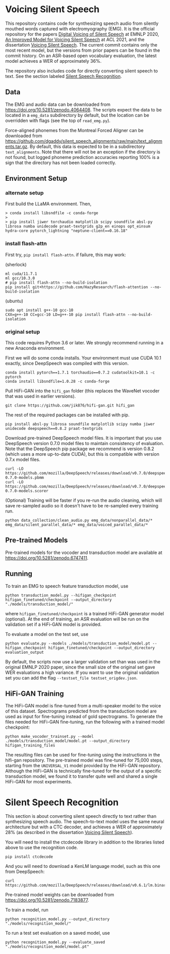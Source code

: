 # Voicing Silent Speech

This repository contains code for synthesizing speech audio from silently mouthed words captured with electromyography (EMG).
It is the official repository for the papers [Digital Voicing of Silent Speech](https://aclanthology.org/2020.emnlp-main.445.pdf) at EMNLP 2020, [An Improved Model for Voicing Silent Speech](https://aclanthology.org/2021.acl-short.23.pdf) at ACL 2021, and the dissertation [Voicing Silent Speech](https://www2.eecs.berkeley.edu/Pubs/TechRpts/2022/EECS-2022-68.pdf).
The current commit contains only the most recent model, but the versions from prior papers can be found in the commit history.
On an ASR-based open vocabulary evaluation, the latest model achieves a WER of approximately 36%.

The repository also includes code for directly converting silent speech to text.  See the section labeled [Silent Speech Recognition](#silent-speech-recognition).

## Data

The EMG and audio data can be downloaded from <https://doi.org/10.5281/zenodo.4064408>.  The scripts expect the data to be located in a `emg_data` subdirectory by default, but the location can be overridden with flags (see the top of `read_emg.py`).

Force-aligned phonemes from the Montreal Forced Aligner can be downloaded from <https://github.com/dgaddy/silent_speech_alignments/raw/main/text_alignments.tar.gz>.
By default, this data is expected to be in a subdirectory `text_alignments`.
Note that there will not be an exception if the directory is not found, but logged phoneme prediction accuracies reporting 100% is a sign that the directory has not been loaded correctly.

## Environment Setup

### alternate setup
First build the LLaMA environment. Then, 
```
> conda install libsndfile -c conda-forge
> 
> pip install jiwer torchaudio matplotlib scipy soundfile absl-py librosa numba unidecode praat-textgrids g2p_en einops opt_einsum hydra-core pytorch_lightning "neptune-client==0.16.18"
```

### install flash-attn
First try, `pip install flash-attn`. if failure, this may work:

(sherlock)
```
ml cuda/11.7.1
ml gcc/10.3.0
# pip install flash-attn --no-build-isolation
pip install git+https://github.com/HazyResearch/flash-attention --no-build-isolation
```

(ubuntu)
```
sudo apt install g++-10 gcc-10
CXX=g++-10 CC=gcc-10 LD=g++-10 pip install flash-attn --no-build-isolation
```

### original setup
This code requires Python 3.6 or later.
We strongly recommend running in a new Anaconda environment.

First we will do some conda installs.  Your environment must use CUDA 10.1 exactly, since DeepSpeech was compiled with this version.
```
conda install pytorch==1.7.1 torchaudio==0.7.2 cudatoolkit=10.1 -c pytorch
conda install libsndfile=1.0.28 -c conda-forge
```

Pull HiFi-GAN into the `hifi_gan` folder (this replaces the WaveNet vocoder that was used in earlier versions).
```
git clone https://github.com/jik876/hifi-gan.git hifi_gan
```

The rest of the required packages can be installed with pip.
```
pip install absl-py librosa soundfile matplotlib scipy numba jiwer unidecode deepspeech==0.8.2 praat-textgrids
```

Download pre-trained DeepSpeech model files.  It is important that you use DeepSpeech version 0.7.0 model files to maintain consistency of evaluation.  Note that the DeepSpeech pip package we recommend is version 0.8.2 (which uses a more up-to-date CUDA), but this is compatible with version 0.7.x model files.
```
curl -LO https://github.com/mozilla/DeepSpeech/releases/download/v0.7.0/deepspeech-0.7.0-models.pbmm
curl -LO https://github.com/mozilla/DeepSpeech/releases/download/v0.7.0/deepspeech-0.7.0-models.scorer
```

(Optional) Training will be faster if you re-run the audio cleaning, which will save re-sampled audio so it doesn't have to be re-sampled every training run.
```
python data_collection/clean_audio.py emg_data/nonparallel_data/* emg_data/silent_parallel_data/* emg_data/voiced_parallel_data/*
```

## Pre-trained Models

Pre-trained models for the vocoder and transduction model are available at
<https://doi.org/10.5281/zenodo.6747411>.

## Running

To train an EMG to speech feature transduction model, use
```
python transduction_model.py --hifigan_checkpoint hifigan_finetuned/checkpoint --output_directory "./models/transduction_model/"
```
where `hifigan_finetuned/checkpoint` is a trained HiFi-GAN generator model (optional).
At the end of training, an ASR evaluation will be run on the validation set if a HiFi-GAN model is provided.

To evaluate a model on the test set, use
```
python evaluate.py --models ./models/transduction_model/model.pt --hifigan_checkpoint hifigan_finetuned/checkpoint --output_directory evaluation_output
```

By default, the scripts now use a larger validation set than was used in the original EMNLP 2020 paper, since the small size of the original set gave WER evaluations a high variance.  If you want to use the original validation set you can add the flag `--testset_file testset_origdev.json`.

## HiFi-GAN Training

The HiFi-GAN model is fine-tuned from a multi-speaker model to the voice of this dataset.  Spectrograms predicted from the transduction model are used as input for fine-tuning instead of gold spectrograms.  To generate the files needed for HiFi-GAN fine-tuning, run the following with a trained model checkpoint:
```
python make_vocoder_trainset.py --model ./models/transduction_model/model.pt --output_directory hifigan_training_files
```
The resulting files can be used for fine-tuning using the instructions in the hifi-gan repository.
The pre-trained model was fine-tuned for 75,000 steps, starting from the `UNIVERSAL_V1` model provided by the HiFi-GAN repository.
Although the HiFi-GAN is technically fine-tuned for the output of a specific transduction model, we found it to transfer quite well and shared a single HiFi-GAN for most experiments.

# Silent Speech Recognition

This section is about converting silent speech directly to text rather than synthesizing speech audio.
The speech-to-text model uses the same neural architecture but with a CTC decoder, and achieves a WER of approximately 28% (as described in the dissertation [Voicing Silent Speech](https://www2.eecs.berkeley.edu/Pubs/TechRpts/2022/EECS-2022-68.pdf)).

You will need to install the ctcdecode library in addition to the libraries listed above to use the recognition code.
```
pip install ctcdecode
```

And you will need to download a KenLM language model, such as this one from DeepSpeech:
```
curl https://github.com/mozilla/DeepSpeech/releases/download/v0.6.1/lm.binary
```

Pre-trained model weights can be downloaded from <https://doi.org/10.5281/zenodo.7183877>.

To train a model, run
```
python recognition_model.py --output_directory "./models/recognition_model/"
```

To run a test set evaluation on a saved model, use
```
python recognition_model.py --evaluate_saved "./models/recognition_model/model.pt"
```
